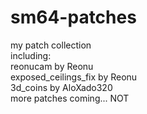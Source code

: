 # sm64-patches
my patch collection</br>
including:</br>
 reonucam by Reonu</br>
 exposed_ceilings_fix by Reonu</br>
 3d_coins by AloXado320</br>
 more patches coming... NOT
 
